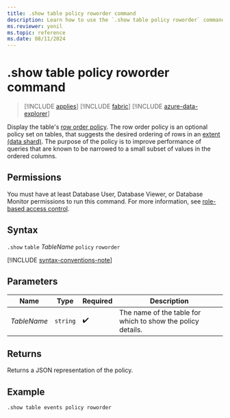```yaml
---
title: .show table policy roworder command
description: Learn how to use the `.show table policy roworder` command to display the table's row order policy.
ms.reviewer: yonil
ms.topic: reference
ms.date: 08/11/2024
---
```

# .show table policy roworder command

> [!INCLUDE [applies](../includes/applies-to-version/applies.md)] [!INCLUDE [fabric](../includes/applies-to-version/fabric.md)] [!INCLUDE [azure-data-explorer](../includes/applies-to-version/azure-data-explorer.md)]

Display the table's [row order policy](row-order-policy.md). The row order policy is an optional policy set on tables, that suggests the desired ordering of rows in an [extent (data shard)](extents-overview.md). The purpose of the policy is to improve performance of queries that are known to be narrowed to a small subset of values in the ordered columns.

## Permissions

You must have at least Database User, Database Viewer, or Database Monitor permissions to run this command. For more information, see [role-based access control](../access-control/role-based-access-control.md).

## Syntax

`.show` `table` *TableName* `policy` `roworder`

[!INCLUDE [syntax-conventions-note](../includes/syntax-conventions-note.md)]

## Parameters

|Name|Type|Required|Description|
|--|--|--|--|
|*TableName*| `string` | :heavy_check_mark:|The name of the table for which to show the policy details.|

## Returns

Returns a JSON representation of the policy.

## Example

```kusto
.show table events policy roworder 
```
